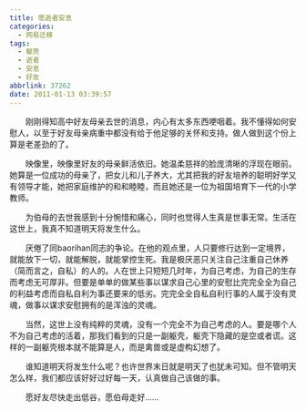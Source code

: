 ```yaml
---
title: 愿逝者安息
categories:
  - 网易迁移
tags:
  - 躯壳
  - 逝者
  - 安息
  - 好友
abbrlink: 37262
date: 2011-01-13 03:39:57
---
```


&emsp;&emsp;刚刚得知高中好友母亲去世的消息，内心有太多东西哽咽着。我不懂得如何安慰人，以至于好友母亲病重中都没有给于他足够的关怀和支持。做人做到这个份上算是老差劲的了。

&emsp;&emsp;映像里，映像里好友的母亲鲜活依旧。她温柔慈祥的脸庞清晰的浮现在眼前。她算是一位成功的母亲了，把女儿和儿子养大，尤其把我的好友培养的聪明好学又有领导才能，她把家庭维护的和和睦睦，而且她还是一位为祖国培育下一代的小学教师。

&emsp;&emsp;为伯母的去世我感到十分惋惜和痛心，同时也觉得人生真是世事无常。生活在这世上，我真不知道明天将发生什么。

&emsp;&emsp;厌倦了同baorihan同志的争论。在他的观点里，人只要修行达到一定境界，就能放下一切，就能解脱，就能掌控生死。我是极厌恶只关注自己注重自己休养（简而言之，自私）的人的。人在世上只短短几时年，为自己考虑，为自己的生存而考虑无可厚非。但要是单单的做某些事以谋求自己心里的安慰比完完全全为自己的利益考虑而自私自利为事还要来的低劣。完完全全自私自利行事的人属于没有灵魂，做事以谋求安慰拥有的是浑浊的灵魂。

&emsp;&emsp;当然，这世上没有纯粹的灵魂，没有一个完全不为自己考虑的人。要是哪个人不为自己考虑的活着，那我们看到的只是一副躯壳，躯壳下隐藏的是空或者谎。这样的一副躯壳根本就不能算是人，而是禽兽或是虚构幻想了。

&emsp;&emsp;谁知道明天将发生什么呢？也许世界末日就是明天了也犹未可知。但不管明天怎么样，我们都应该好好过好每一天，认真做自己该做的事。

&emsp;&emsp;愿好友尽快走出低谷，愿伯母走好……

